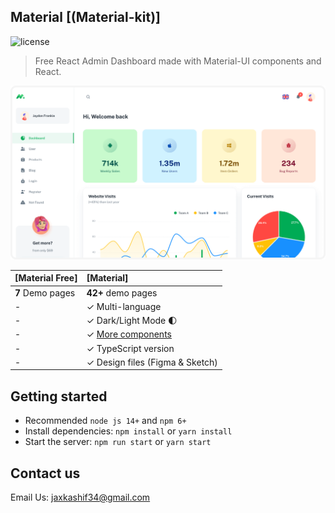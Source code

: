 ## Material [(Material-kit)]

![license](https://img.shields.io/badge/license-MIT-blue.svg)

> Free React Admin Dashboard made with Material-UI components and React.

![preview](public/static/preview.png)

| [Material Free] | [Material] |
| ------------------------------------------------------ | :------------------------------------------------------------------ |
| **7** Demo pages                                       | **42+** demo pages                                                  |
| -                                                      | ✓ Multi-language                                                    |
| -                                                      | ✓ Dark/Light Mode 🌓                                                |
| -                                                      | ✓ [More components](https://minimals.cc/components)                 |
| -                                                      | ✓ TypeScript version                                                |
| -                                                      | ✓ Design files (Figma & Sketch)                                     |

## Getting started

- Recommended `node js 14+` and `npm 6+`
- Install dependencies: `npm install` or `yarn install`
- Start the server: `npm run start` or `yarn start`

## Contact us

Email Us: jaxkashif34@gmail.com
